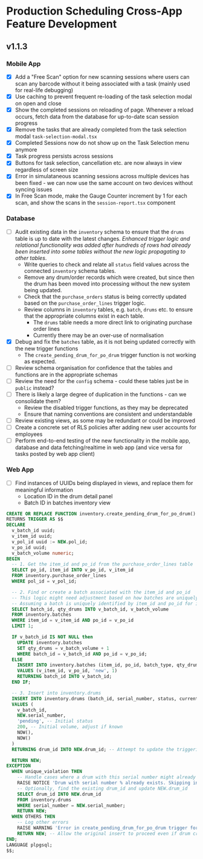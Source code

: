# Production Scheduling Cross-App Feature Development

## v1.1.3

### Mobile App

- [x] Add a "Free Scan" option for new scanning sessions where users can scan any barcode without it being associated with a task (mainly used for real-life debugging)
- [x] Use caching to prevent frequent re-loading of the task selection modal on open and close
- [x] Show the completed sessions on reloading of page. Whenever a reload occurs, fetch data from the database for up-to-date scan session progress
- [x] Remove the tasks that are already completed from the task selection modal `task-selection-modal.tsx`
- [x] Completed Sessions now do not show up on the Task Selection menu anymore
- [x] Task progress persists across sessions
- [x] Buttons for task selection, cancellation etc. are now always in view regardless of screen size
- [x] Error in simulataneous scanning sessions across multiple devices has been fixed - we can now use the same account on two devices without syncing issues
- [x] In Free Scan mode, make the Gauge Counter increment by 1 for each scan, and show the scans in the `session-report.tsx` component

### Database

- [ ] Audit existing data in the `inventory` schema to ensure that the `drums` table is up to date with the latest changes. _Enhanced trigger logic and relational functionality was added after hundreds of rows had already been inserted into some tables without the new logic propagating to other tables_.
  - Write queries to check and relate all `status` field values across the connected `inventory` schema tables.
  - Remove any drum/order records which were created, but since then the drum has been moved into processing without the new system being updated.
  - Check that the `purchase_orders` status is being correctly updated based on the `purchase_order_lines` trigger logic.
  - Review columns in `inventory` tables, e.g. `batch`, `drums` etc. to ensure that the appropriate columns exist in each table.
    - The `drums` table needs a more direct link to originating purchase order lines
    - Currently there may be an over-use of normalisation
- [x] Debug and fix the `batches` table, as it is not being updated correctly with the new trigger functions
  - The `create_pending_drum_for_po_drum` trigger function is not working as expected.
- [ ] Review schema organisation for confidence that the tables and functions are in the appropriate schemas
- [ ] Review the need for the `config` schema - could these tables just be in `public` instead?
- [ ] There is likely a large degree of duplication in the functions - can we consolidate them?
  - Review the disabled trigger functions, as they may be deprecated
  - Ensure that naming conventions are consistent and understandable
- [ ] Review existing views, as some may be redundant or could be improved
- [ ] Create a concrete set of RLS policies after adding new user accounts for employees
- [ ] Perform end-to-end testing of the new functionality in the mobile app, database and data fetching/realtime in web app (and vice versa for tasks posted by web app client)

### Web App

- [ ] Find instances of UUIDs being displayed in views, and replace them for meaningful information
  - Location ID in the drum detail panel
  - Batch ID in batches inventory view

```sql
CREATE OR REPLACE FUNCTION inventory.create_pending_drum_for_po_drum()
RETURNS TRIGGER AS $$
DECLARE
  v_batch_id uuid;
  v_item_id uuid;
  v_pol_id uuid := NEW.pol_id;
  v_po_id uuid;
  v_batch_volume numeric;
BEGIN
  -- 1. Get the item_id and po_id from the purchase_order_lines table
  SELECT po_id, item_id INTO v_po_id, v_item_id
  FROM inventory.purchase_order_lines
  WHERE pol_id = v_pol_id;

  -- 2. Find or create a batch associated with the item_id and po_id
  -- This logic might need adjustment based on how batches are uniquely identified.
  -- Assuming a batch is uniquely identified by item_id and po_id for incoming goods.
  SELECT batch_id, qty_drums INTO v_batch_id, v_batch_volume
  FROM inventory.batches
  WHERE item_id = v_item_id AND po_id = v_po_id
  LIMIT 1;

  IF v_batch_id IS NOT NULL then
    UPDATE inventory.batches
    SET qty_drums = v_batch_volume + 1
    WHERE batch_id = v_batch_id AND po_id = v_po_id;
  ELSE
    INSERT INTO inventory.batches (item_id, po_id, batch_type, qty_drums)
    VALUES (v_item_id, v_po_id, 'new', 1)
    RETURNING batch_id INTO v_batch_id;
  END IF;

  -- 3. Insert into inventory.drums
  INSERT INTO inventory.drums (batch_id, serial_number, status, current_volume, created_at, updated_at)
  VALUES (
    v_batch_id,
    NEW.serial_number,
    'pending', -- Initial status
    200, -- Initial volume, adjust if known
    NOW(),
    NOW()
  )
  RETURNING drum_id INTO NEW.drum_id; -- Attempt to update the triggering row's drum_id

  RETURN NEW;
EXCEPTION
  WHEN unique_violation THEN
    -- Handle cases where a drum with this serial number might already exist (e.g., trigger ran twice)
    RAISE NOTICE 'Drum with serial number % already exists. Skipping insertion.', NEW.serial_number;
    -- Optionally, find the existing drum_id and update NEW.drum_id
    SELECT drum_id INTO NEW.drum_id
    FROM inventory.drums
    WHERE serial_number = NEW.serial_number;
    RETURN NEW;
  WHEN OTHERS THEN
    -- Log other errors
    RAISE WARNING 'Error in create_pending_drum_for_po_drum trigger for pod_id %: %', NEW.pod_id, SQLERRM;
    RETURN NEW; -- Allow the original insert to proceed even if drum creation fails?
END;
LANGUAGE plpgsql;
$$;
```
